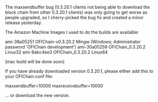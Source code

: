 The maxsendbuffer bug (0.3.20.1 clients not being able to download the block chain from other 0.3.20.1 clients) was only going to get
worse as people upgraded, so I cherry-picked the bug fix and created a minor release yesterday.

The Amazon Machine Images I used to do the builds are available:

  ami-38a05251   OFIChain-v0.3.20.2 Mingw    (Windows; Administrator password 'OFIChain development')
  ami-30a05259   OFIChain_0.3.20.2 Linux32
  ami-8abc4ee3   OFIChain_0.3.20.2 Linux64

(mac build will be done soon)

If you have already downloaded version 0.3.20.1, please either add this to your OFIChain.conf file:

  maxsendbuffer=10000
  maxreceivebuffer=10000

... or download the new version.
